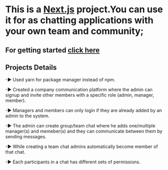 # This is a [Next.js](https://nextjs.org/) project.You can use it for as chatting applications with your own team and community;
## For getting started [click here](https://company-communication-platform.vercel.app/)

## Projects Details
-▶ Used yarn for package manager instead of npm.

-▶ Created a company communication platform where the admin can signup and invite other members with a specific role (admin, manager, member).

-▶ Managers and members can only login if they are already added by an admin to the system.

-▶ The admin can create group/team chat where he adds one/multiple manager(s) and memeber(s) and they can communicate between them by sending messages.

-▶ While creating a team chat admins automatically become member of that chat.

-▶ Each participants in a chat has different sets of permissions.				

